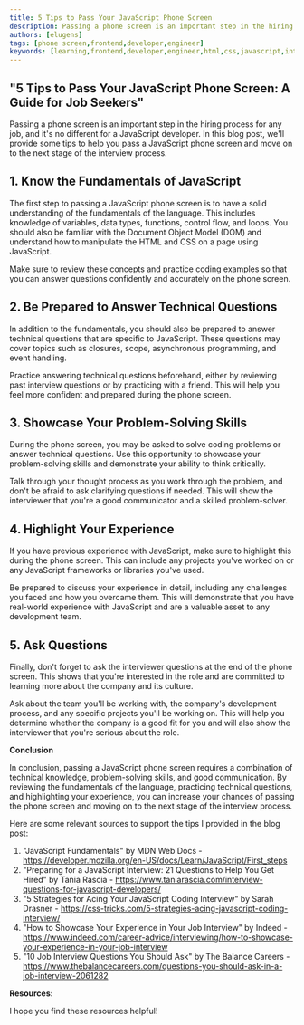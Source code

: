 ```yaml
---
title: 5 Tips to Pass Your JavaScript Phone Screen
description: Passing a phone screen is an important step in the hiring process for any job, and it's no different for a JavaScript developer.
authors: [elugens]
tags: [phone screen,frontend,developer,engineer]
keywords: [learning,frontend,developer,engineer,html,css,javascript,interview,oral,frontend developer interview]
---
```


## "5 Tips to Pass Your JavaScript Phone Screen: A Guide for Job Seekers"

Passing a phone screen is an important step in the hiring process for any job, and it's no different for a JavaScript developer. In this blog post, we'll provide some tips to help you pass a JavaScript phone screen and move on to the next stage of the interview process.

<!--truncate-->

## 1. Know the Fundamentals of JavaScript

The first step to passing a JavaScript phone screen is to have a solid understanding of the fundamentals of the language. This includes knowledge of variables, data types, functions, control flow, and loops. You should also be familiar with the Document Object Model (DOM) and understand how to manipulate the HTML and CSS on a page using JavaScript.

Make sure to review these concepts and practice coding examples so that you can answer questions confidently and accurately on the phone screen.

## 2. Be Prepared to Answer Technical Questions

In addition to the fundamentals, you should also be prepared to answer technical questions that are specific to JavaScript. These questions may cover topics such as closures, scope, asynchronous programming, and event handling.

Practice answering technical questions beforehand, either by reviewing past interview questions or by practicing with a friend. This will help you feel more confident and prepared during the phone screen.

## 3. Showcase Your Problem-Solving Skills

During the phone screen, you may be asked to solve coding problems or answer technical questions. Use this opportunity to showcase your problem-solving skills and demonstrate your ability to think critically.

Talk through your thought process as you work through the problem, and don't be afraid to ask clarifying questions if needed. This will show the interviewer that you're a good communicator and a skilled problem-solver.

## 4. Highlight Your Experience

If you have previous experience with JavaScript, make sure to highlight this during the phone screen. This can include any projects you've worked on or any JavaScript frameworks or libraries you've used.

Be prepared to discuss your experience in detail, including any challenges you faced and how you overcame them. This will demonstrate that you have real-world experience with JavaScript and are a valuable asset to any development team.

## 5. Ask Questions

Finally, don't forget to ask the interviewer questions at the end of the phone screen. This shows that you're interested in the role and are committed to learning more about the company and its culture.

Ask about the team you'll be working with, the company's development process, and any specific projects you'll be working on. This will help you determine whether the company is a good fit for you and will also show the interviewer that you're serious about the role.

**Conclusion**

In conclusion, passing a JavaScript phone screen requires a combination of technical knowledge, problem-solving skills, and good communication. By reviewing the fundamentals of the language, practicing technical questions, and highlighting your experience, you can increase your chances of passing the phone screen and moving on to the next stage of the interview process.

Here are some relevant sources to support the tips I provided in the blog post:

1. "JavaScript Fundamentals" by MDN Web Docs - <https://developer.mozilla.org/en-US/docs/Learn/JavaScript/First_steps>
2. "Preparing for a JavaScript Interview: 21 Questions to Help You Get Hired" by Tania Rascia - <https://www.taniarascia.com/interview-questions-for-javascript-developers/>
3. "5 Strategies for Acing Your JavaScript Coding Interview" by Sarah Drasner - <https://css-tricks.com/5-strategies-acing-javascript-coding-interview/>
4. "How to Showcase Your Experience in Your Job Interview" by Indeed - <https://www.indeed.com/career-advice/interviewing/how-to-showcase-your-experience-in-your-job-interview>
5. "10 Job Interview Questions You Should Ask" by The Balance Careers - <https://www.thebalancecareers.com/questions-you-should-ask-in-a-job-interview-2061282>

**Resources:**

I hope you find these resources helpful!

